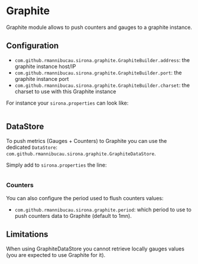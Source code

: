 <!---
Licensed to the Apache Software Foundation (ASF) under one
or more contributor license agreements.  See the NOTICE file
distributed with this work for additional information
regarding copyright ownership.  The ASF licenses this file
to you under the Apache License, Version 2.0 (the
"License"); you may not use this file except in compliance
with the License.  You may obtain a copy of the License at

  http://www.apache.org/licenses/LICENSE-2.0

Unless required by applicable law or agreed to in writing,
software distributed under the License is distributed on an
"AS IS" BASIS, WITHOUT WARRANTIES OR CONDITIONS OF ANY
KIND, either express or implied.  See the License for the
specific language governing permissions and limitations
under the License.
-->
# Graphite

Graphite module allows to push counters and gauges to a graphite instance.

## Configuration

* `com.github.rmannibucau.sirona.graphite.GraphiteBuilder.address`: the graphite instance host/IP
* `com.github.rmannibucau.sirona.graphite.GraphiteBuilder.port`: the graphite instance port
* `com.github.rmannibucau.sirona.graphite.GraphiteBuilder.charset`: the charset to use with this Graphite instance

For instance your `sirona.properties` can look like:

<pre class="prettyprint linenums"><![CDATA[
com.github.rmannibucau.sirona.graphite.GraphiteBuilder.address = localhost
com.github.rmannibucau.sirona.graphite.GraphiteBuilder.port = 1234
]]></pre>

## DataStore

To push metrics (Gauges + Counters) to Graphite you can use the dedicated `DataStore`: `com.github.rmannibucau.sirona.graphite.GraphiteDataStore`.

Simply add to `sirona.properties` the line:

<pre class="prettyprint linenums"><![CDATA[
com.github.rmannibucau.sirona.store.DataStore = com.github.rmannibucau.sirona.graphite.GraphiteDataStore
]]></pre>

### Counters

You can also configure the period used to flush counters values:

* `com.github.rmannibucau.sirona.graphite.period`: which period to use to push counters data to Graphite (default to 1mn).

## Limitations

When using GraphiteDataStore you cannot retrieve locally gauges values (you are expected to use Graphite for it).

